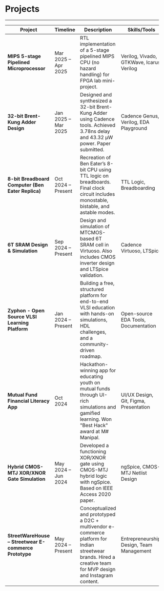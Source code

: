 # Projects
---
| Project | Timeline | Description | Skills/Tools | Link |
|--------|----------|-------------|--------------|------|
| **MIPS 5-stage Pipelined Microprocessor** | Mar 2025 – Apr 2025 | RTL implementation of a 5-stage pipelined MIPS CPU (no hazard handling) for FPGA lab mini-project. | Verilog, Vivado, GTKWave, Icarus Verilog | [GitHub](https://github.com/yashv373/MIPS-Microprocessor-Pipelined) |
| **32-bit Brent-Kung Adder Design** | Jan 2025 – Mar 2025 | Designed and synthesized a 32-bit Brent-Kung Adder using Cadence tools. Achieved 3.78ns delay and 43.32 µW power. Paper submitted. | Cadence Genus, Verilog, EDA Playground | [Repo](https://github.com/yashv373/32-Bit-Brent-Kung-Adder) |
| **8-bit Breadboard Computer (Ben Eater Replica)** | Oct 2024 – Present | Recreation of Ben Eater’s 8-bit CPU using TTL logic on breadboards. Final clock circuit includes monostable, bistable, and astable modes. | TTL Logic, Breadboarding | [GitHub](https://github.com/yashv373/8-BIT_Breadboard-Computer) |
| **6T SRAM Design & Simulation** | Sep 2024 – Present | Design and simulation of MTCMOS-based 6T SRAM cell in Virtuoso. Also includes CMOS inverter design and LTSpice validation. | Cadence Virtuoso, LTSpice | Coming soon |
| **Zyphon - Open Source VLSI Learning Platform** | Jan 2024 – Present | Building a free, structured platform for end-to-end VLSI education with hands-on simulations, HDL challenges, and a community-driven roadmap. | Open-source EDA Tools, Documentation | [Zyphon Repo](https://github.com/yashv373/Zyphon)|
| **Mutual Fund Financial Literacy App** | Oct 2024 | Hackathon-winning app for educating youth on mutual funds through UI-rich simulations and gamified learning. Won "Best Hack" award at M# Manipal. | UI/UX Design, Git, Figma, Presentation | [GitHub]((https://github.com/yashv373/Wealth)) |
| **Hybrid CMOS-MTJ XOR/XNOR Gate Simulation** | May 2024 – Jun 2024 | Developed a functioning XOR/XNOR gate using CMOS-MTJ hybrid logic with ngSpice. Based on IEEE Access 2020 paper. | ngSpice, CMOS-MTJ Netlist Design | [GitHub]((https://github.com/yashv373/CMOS-MTJ-Hybrid-Netlists)) |
| **StreetWareHouse – Streetwear E-commerce Prototype** | May 2024 – Present | Conceptualized and prototyped a D2C + multivendor e-commerce platform for Indian streetwear brands. Hired a creative team for MVP design and Instagram content. | Entrepreneurship, Design, Team Management | [StreetWareHouse Docs](https://github.com/Yashraj88888/Street-Ware-House) |
